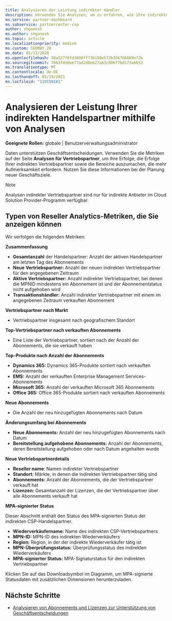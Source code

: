 ```yaml
---
title: Analysieren der Leistung indirekter Händler
description: Verwenden Sie Analysen, um zu erfahren, wie ihre indirekten Handelspartner vorgehen, sowohl ihre Erfolge als auch Bereiche, die möglicherweise mehr Aufmerksamkeit erfordern.
ms.service: partner-dashboard
ms.subservice: partnercenter-csp
author: shganesh
ms.author: shganesh
ms.topic: article
ms.localizationpriority: medium
ms.custom: SEOMAY.20
ms.date: 05/13/2020
ms.openlocfilehash: 50a527f8fd3690ff73b198e572b356706889e72b
ms.sourcegitcommit: 7063fdddee77ad2d8e627ab3c806f76d173ab652
ms.translationtype: MT
ms.contentlocale: de-DE
ms.lasthandoff: 05/19/2021
ms.locfileid: "110150181"
---
```

# <a name="use-analytics-to-analyze-the-performance-of-your-indirect-resellers"></a>Analysieren der Leistung Ihrer indirekten Handelspartner mithilfe von Analysen

**Geeignete Rollen:** globale | Benutzerverwaltungsadministrator


Daten unterstützen Geschäftsentscheidungen. Verwenden Sie die Metriken auf der Seite **Analysen für Vertriebspartner**, um Ihre Erfolge, die Erfolge Ihrer indirekten Vertriebspartner sowie die Bereiche auszumachen, die mehr Aufmerksamkeit erfordern. Nutzen Sie diese Informationen bei der Planung neuer Geschäftsziele.

> [!NOTE]
> Analysen indirekter Vertriebspartner sind nur für indirekte Anbieter im Cloud Solution Provider-Programm verfügbar.

## <a name="types-of-reseller-analytics-metrics-you-can-view"></a>Typen von Reseller Analytics-Metriken, die Sie anzeigen können

Wir verfolgen die folgenden Metriken:

**Zusammenfassung**  
 - **Gesamtanzahl** der Handelspartner: Anzahl der aktiven Handelspartner am letzten Tag des Abonnements  
 - **Neue Vertriebspartner:** Anzahl der neuen indirekten Vertriebspartner für den angegebenen Zeitraum  
 - **Aktive Vertriebspartner:** Anzahl indirekter Vertriebspartner, bei denen die MPNID mindestens ein Abonnement ist und der Abonnementstatus nicht aufgehoben wird  
 - **Transaktionshändler:** Anzahl indirekter Vertriebspartner mit einem im angegebenen Zeitraum verkauften Abonnement  

**Vertriebspartner nach Markt**  
 - Vertriebspartner insgesamt nach geografischem Standort  

**Top-Vertriebspartner nach verkauften Abonnements**
 - Eine Liste der Vertriebspartner, sortiert nach der Anzahl der Abonnements, die sie verkauft haben  

**Top-Produkte nach Anzahl der Abonnements**  
 - **Dynamics 365:** Dynamics 365-Produkte sortiert nach verkauften Abonnements  
 - **EMS:** Anzahl der verkauften Enterprise Management Services-Abonnements  
 - **Microsoft 365:** Anzahl der verkauften Microsoft 365 Abonnements  
 - **Office 365:** Office 365-Produkte sortiert nach verkauften Abonnements  

**Neue Abonnements**  
 - Die Anzahl der neu hinzugefügten Abonnements nach Datum  

**Änderungsumfang bei Abonnements**  
 - **Neue Abonnements:** Anzahl der neu hinzugefügten Abonnements nach Datum  
 - **Bereitstellung aufgehobene Abonnements:** Anzahl der Abonnements, deren Bereitstellung aufgehoben oder nach Datum angehalten wurde  

**Neue Vertriebspartnerdetails**  
 - **Reseller name**: Namen indirekter Vertriebspartner  
 - **Standort:** Märkte, in denen die indirekten Vertriebspartner tätig sind  
 - **Abonnements:** Anzahl der Abonnements, die der Vertriebspartner verkauft hat  
 - **Lizenzen:** Gesamtanzahl der Lizenzen, die der Vertriebspartner über alle Abonnements verkauft hat  

**MPA-signierter Status**

Dieser Abschnitt enthält den Status des MPA-signierten Status der indirekten CSP-Handelspartner.

 - **Wiederverkäufername:** Name des indirekten CSP-Vertriebspartners
 - **MPN-ID:** MPN-ID des indirekten Wiederverkäufers
 - **Region:** Region, in der der indirekte Wiederverkäufer tätig ist
 - **MPN-Überprüfungsstatus:** Überprüfungsstatus des indirekten Wiederverkäufers
 - **MPA-signierter Status:** MPA-Signaturstatus für den indirekten Vertriebspartner

Klicken Sie auf das Downloadsymbol im Diagramm, um MPA-signierte Statusdaten mit zusätzlichen Dimensionen herunterzuladen.
  
## <a name="next-steps"></a>Nächste Schritte

- [Analysieren von Abonnements und Lizenzen zur Unterstützung von Geschäftsentscheidungen](analyze-subscriptions-licenses.md)